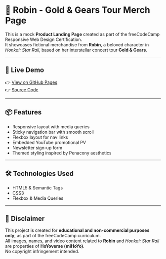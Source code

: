# 🎤 Robin - Gold & Gears Tour Merch Page

This is a mock **Product Landing Page** created as part of the freeCodeCamp Responsive Web Design Certification.  
It showcases fictional merchandise from **Robin**, a beloved character in *Honkai: Star Rail*, based on her interstellar concert tour **Gold & Gears**.

---

## 🔗 Live Demo

👉 [View on GitHub Pages](https://你的用户名.github.io/fcc-product-landing-page/)  
👉 [Source Code](https://github.com/你的用户名/fcc-product-landing-page)

---

## 📦 Features

- Responsive layout with media queries
- Sticky navigation bar with smooth scroll
- Flexbox layout for nav links
- Embedded YouTube promotional PV
- Newsletter sign-up form
- Themed styling inspired by Penacony aesthetics

---

## 🛠️ Technologies Used

- HTML5 & Semantic Tags
- CSS3
- Flexbox & Media Queries

---

## 📄 Disclaimer

This project is created for **educational and non-commercial purposes only**, as part of the freeCodeCamp curriculum.  
All images, names, and video content related to **Robin** and *Honkai: Star Rail* are properties of **HoYoverse (miHoYo)**.  
No copyright infringement intended.